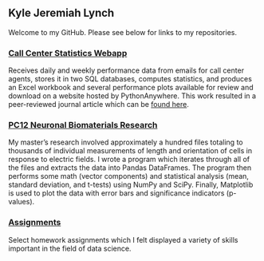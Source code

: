 ## Kyle Jeremiah Lynch

Welcome to my GitHub. Please see below for links to my repositories.

### [Call Center Statistics Webapp](https://kylejlynch.github.io/UMRF/)
Receives daily and weekly performance data from emails for call center agents, stores it in two SQL databases, computes statistics, and produces an Excel workbook and several performance plots available for review and download on a website hosted by PythonAnywhere. This work resulted in a peer-reviewed journal article which can be [found here](http://www.mdpi.com/2079-4983/9/2/30/htm).

### [PC12 Neuronal Biomaterials Research](https://kylejlynch.github.io/PC12/)
My master’s research involved approximately a hundred files totaling to thousands of individual measurements of length and orientation of cells in response to electric fields. I wrote a program which iterates through all of the files and extracts the data into Pandas DataFrames. The program then performs some math (vector components) and statistical analysis (mean, standard deviation, and t-tests) using NumPy and SciPy. Finally, Matplotlib is used to plot the data with error bars and significance indicators (p-values).

### [Assignments](https://kylejlynch.github.io/Assignments/)
Select homework assignments which I felt displayed a variety of skills important in the field of data science.
